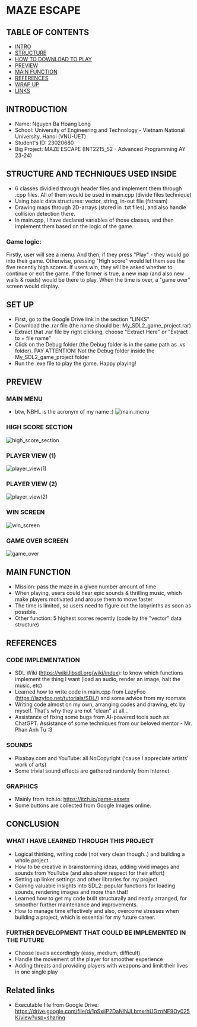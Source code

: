 # MAZE ESCAPE
## TABLE OF CONTENTS
* [INTRO](#introduction)
* [STRUCTURE](#structure-and-techniques-used-inside)
* [HOW TO DOWNLOAD TO PLAY](#set-up)
* [PREVIEW](#preview)
* [MAIN FUNCTION](#main-function)
* [REFERENCES](#references)
* [WRAP UP](#conclusion)
* [LINKS](#related-links)

## INTRODUCTION
- Name: Nguyen Ba Hoang Long
- School: University of Engineering and Technology - Vietnam National University, Hanoi (VNU-UET)
- Student's ID: 23020680
- Big Project: MAZE ESCAPE (INT2215_52 - Advanced Programming AY 23-24)

## STRUCTURE AND TECHNIQUES USED INSIDE
- 6 classes dividied through header files and implement them through .cpp files. All of them would be used in main.cpp (divide files technique)
- Using basic data structures: vector, string, in-out file (fstream)
- Drawing maps through 2D-arrays (stored in .txt files), and also handle collision detection there.
- In main.cpp, I have declared variables of those classes, and then implement them based on the logic of the game.
### Game logic:
Firstly, user will see a menu. And then, if they press "Play" - they would go into their game. Otherwise, pressing "High score" would let them see the five recently high scores. If users win, they will be asked whether to continue or exit the game. If the former is true, a new map (and also new walls & roads) would be there to play. When the time is over, a "game over" screen would display.

## SET UP
- First, go to the Google Drive link in the section "LINKS"
- Download the .rar file (the name should be: My_SDL2_game_project.rar)
- Extract that .rar file by right clicking, choose "Extract Here" or "Extract to + file name"
- Click on the Debug folder (the Debug folder is in the same path as .vs folder). PAY ATTENTION: Not the Debug folder inside the My_SDL2_game_project folder
- Run the .exe file to play the game. Happy playing!

## PREVIEW
### MAIN MENU
- btw, NBHL is the acronym of my name :)
![main_menu](https://github.com/longnbh/maze-escape/assets/160746808/4698909e-35b5-4869-bdfc-dfcd376c1bec)
### HIGH SCORE SECTION
![high_score_section](https://github.com/longnbh/maze-escape/assets/160746808/7eeea1e6-a9f9-4c8f-b326-97390a273d22)
### PLAYER VIEW (1)
![player_view(1)](https://github.com/longnbh/maze-escape/assets/160746808/80f133c4-4e93-40eb-877b-395d9f13789f)
### PLAYER VIEW (2)
![player_view(2)](https://github.com/longnbh/maze-escape/assets/160746808/cabcaa07-eee3-4bc4-83c6-97c270292ae5)
### WIN SCREEN
![win_screen](https://github.com/longnbh/maze-escape/assets/160746808/ff9b1c9f-c8b0-438b-a631-43d6f436b24e)
### GAME OVER SCREEN
![game_over](https://github.com/longnbh/maze-escape/assets/160746808/70e9b70d-93ce-4fad-99c5-bc7dd30de276)

## MAIN FUNCTION
- Mission: pass the maze in a given number amount of time
- When playing, users could hear epic sounds & thrilling music, which make players motivated and arouse them to move faster
- The time is limited, so users need to figure out the labyrinths as soon as possible.
- Other function: 5 highest scores recently (code by the "vector" data structure)

## REFERENCES
### CODE IMPLEMENTATION
- SDL Wiki (https://wiki.libsdl.org/wiki/index): to know which functions implement the thing I want (load an audio, render an image, halt the music, etc)
- Learned how to write code in main.cpp from LazyFoo (https://lazyfoo.net/tutorials/SDL/) and some advice from my roomate
- Writing code almost on my own, arranging codes and drawing, etc by myself. That's why they are not "clean" at all...
- Assistance of fixing some bugs from AI-powered tools such as ChatGPT. Assistance of some techniques from our beloved mentor - Mr. Phan Anh Tu :3
### SOUNDS
- Pixabay.com and YouTube: all NoCopyright ('cause I appreciate artists' work of arts)
- Some trivial sound effects are gathered randomly from Internet
### GRAPHICS
- Mainly from itch.io: https://itch.io/game-assets
- Some buttons are collected from Google Images online.

## CONCLUSION
### WHAT I HAVE LEARNED THROUGH THIS PROJECT
- Logical thinking, writing code (not very clean though..) and building a whole project
- How to be creative in brainstorming ideas, adding vivid images and sounds from YouTube (and also show respect for their effort)
- Setting up linker settings and other libraries for my project
- Gaining valuable insights into SDL2: popular functions for loading sounds, rendering images and more than that!
- Learned how to get my code built structurally and neatly arranged, for smoother further maintenance and improvements.
- How to manage time effectively and also, overcome stresses when building a project, which is essential for my future career.
### FURTHER DEVELOPMENT THAT COULD BE IMPLEMENTED IN THE FUTURE
- Choose levels accordingly (easy, medium, difficult)
- Handle the movement of the player for smoother experience
- Adding threats and providing players with weapons and limit their lives in one single play

## Related links
- Executable file from Google Drive: https://drive.google.com/file/d/1pSxiiP2DaNlNJLbmxrhUGznNF9Oy025K/view?usp=sharing
